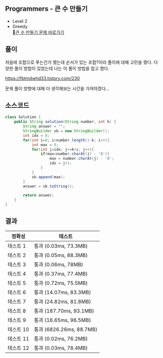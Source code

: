 ## Programmers - 큰 수 만들기 
- Level 2 
- Greedy  
🔗[큰 수 만들기 문제 바로가기](https://programmers.co.kr/learn/courses/30/lessons/42883?language=java)



## 풀이

처음에 조합으로 푸는건가 했는데 순서가 있는 조합?이라 풀이에 대해 고민을 했다.
다양한 풀이 방법이 있었는데 나는 이 풀이 방법을 참고 했다.

https://fbtmdwhd33.tistory.com/230

문제 풀이 방향에 대해 더 생각해보는 시간을 가져야겠다...

## 소스코드
~~~java
class Solution {
    public String solution(String number, int k) {
        String answer = "";
        StringBuilder sb = new StringBuilder();
        int idx = 0;
        for(int i=0; i<number.length()-k; i++){
            int max = 0;
            for(int j=idx; j<=k+i; j++){
                if(max<number.charAt(j) - '0'){
                    max = number.charAt(j) - '0';
                    idx = j+1;
                }
            }
            sb.append(max);
        }
        answer = sb.toString();
        
        return answer;
    }
}
~~~

## 결과 

| 정확성  | 테스트 |
|----|----|
|테스트 1 |	통과 (0.03ms, 73.3MB)|
|테스트 2 |	통과 (0.05ms, 88.3MB)|
|테스트 3 |	통과 (0.06ms, 78MB)|
|테스트 4 |	통과 (0.37ms, 77.4MB)|
|테스트 5 |	통과 (0.72ms, 75.5MB)|
|테스트 6 |	통과 (14.07ms, 83.3MB)|
|테스트 7 |	통과 (24.82ms, 81.8MB)|
|테스트 8 |	통과 (187.70ms, 93.1MB)|
|테스트 9 |	통과 (16.65ms, 96.5MB)|
|테스트 10 |	통과 (6826.26ms, 88.7MB)|
|테스트 11 |	통과 (0.02ms, 76.2MB)|
|테스트 12 |	통과 (0.03ms, 78.4MB)|